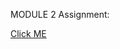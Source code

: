 MODULE 2 Assignment:

<a href = "https://ald215.github.io/coursera-test/mod2_soln/index.html">Click ME</a>
